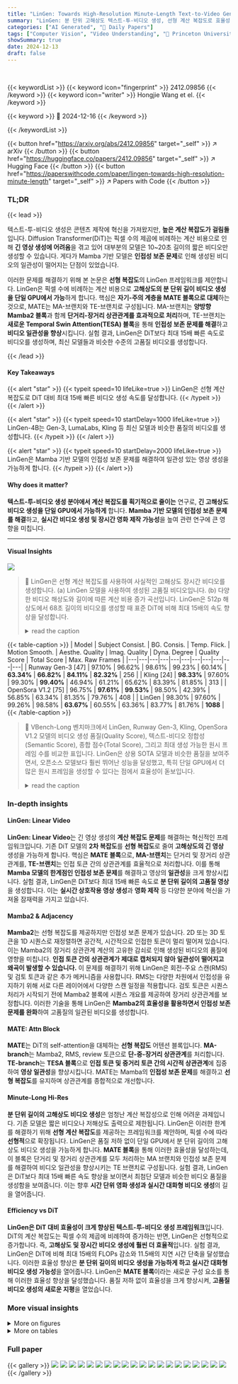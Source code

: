 ```yaml
---
title: "LinGen: Towards High-Resolution Minute-Length Text-to-Video Generation with Linear Computational Complexity"
summary: "LinGen: 분 단위 고해상도 텍스트-투-비디오 생성, 선형 계산 복잡도로 효율성 극대화"
categories: ["AI Generated", "🤗 Daily Papers"]
tags: ["Computer Vision", "Video Understanding", "🏢 Princeton University",]
showSummary: true
date: 2024-12-13
draft: false
---
```


<br>

{{< keywordList >}}
{{< keyword icon="fingerprint" >}} 2412.09856 {{< /keyword >}}
{{< keyword icon="writer" >}} Hongjie Wang et el. {{< /keyword >}}
 
{{< keyword >}} 🤗 2024-12-16 {{< /keyword >}}
 
{{< /keywordList >}}

{{< button href="https://arxiv.org/abs/2412.09856" target="_self" >}}
↗ arXiv
{{< /button >}}
{{< button href="https://huggingface.co/papers/2412.09856" target="_self" >}}
↗ Hugging Face
{{< /button >}}
{{< button href="https://paperswithcode.com/paper/lingen-towards-high-resolution-minute-length" target="_self" >}}
↗ Papers with Code
{{< /button >}}




### TL;DR


{{< lead >}}

텍스트-투-비디오 생성은 콘텐츠 제작에 혁신을 가져왔지만, **높은 계산 복잡도가 걸림돌**입니다. Diffusion Transformer(DiT)는 픽셀 수의 제곱에 비례하는 계산 비용으로 인해 **긴 영상 생성에 어려움**을 겪고 있어 대부분의 모델은 10~20초 길이의 짧은 비디오만 생성할 수 있습니다. 게다가 Mamba 기반 모델은 **인접성 보존 문제**로 인해 생성된 비디오의 일관성이 떨어지는 단점이 있었습니다.

이러한 문제를 해결하기 위해 본 논문은 **선형 복잡도**의 LinGen 프레임워크를 제안합니다. LinGen은 픽셀 수에 비례하는 계산 비용으로 **고해상도의 분 단위 길이 비디오 생성을 단일 GPU에서 가능**하게 합니다. 핵심은 **자기-주의 계층을 MATE 블록으로 대체**하는 것으로, MATE는 MA-브랜치와 TE-브랜치로 구성됩니다. MA-브랜치는 **양방향 Mamba2 블록**과 함께 **단거리-장거리 상관관계를 효과적으로 처리**하며, TE-브랜치는 **새로운 Temporal Swin Attention(TESA) 블록**을 통해 **인접성 보존 문제를 해결**하고 **비디오 일관성을 향상**시킵니다. 실험 결과, LinGen은 DiT보다 최대 15배 빠른 속도로 비디오를 생성하며, 최신 모델들과 비슷한 수준의 고품질 비디오를 생성합니다.

{{< /lead >}}


#### Key Takeaways

{{< alert "star" >}}
{{< typeit speed=10 lifeLike=true >}} LinGen은 선형 계산 복잡도로 DiT 대비 최대 15배 빠른 비디오 생성 속도를 달성합니다. {{< /typeit >}}
{{< /alert >}}

{{< alert "star" >}}
{{< typeit speed=10 startDelay=1000 lifeLike=true >}} LinGen-4B는 Gen-3, LumaLabs, Kling 등 최신 모델과 비슷한 품질의 비디오를 생성합니다. {{< /typeit >}}
{{< /alert >}}

{{< alert "star" >}}
{{< typeit speed=10 startDelay=2000 lifeLike=true >}} LinGen은 Mamba 기반 모델의 인접성 보존 문제를 해결하여 일관성 있는 영상 생성을 가능하게 합니다. {{< /typeit >}}
{{< /alert >}}

#### Why does it matter?
**텍스트-투-비디오 생성 분야에서 계산 복잡도를 획기적으로 줄이는** 연구로, **긴 고해상도 비디오 생성을 단일 GPU에서 가능하게** 합니다. **Mamba 기반 모델의 인접성 보존 문제를 해결**하고, **실시간 비디오 생성 및 장시간 영화 제작 가능성**을 높여 관련 연구에 큰 영향을 미칩니다.

------
#### Visual Insights



![](https://arxiv.org/html/2412.09856/x1.png)

> 🔼 LinGen은 선형 계산 복잡도를 사용하여 사실적인 고해상도 장시간 비디오를 생성합니다. (a) LinGen 모델을 사용하여 생성된 고품질 비디오입니다. (b) 다양한 비디오 해상도와 길이에 따른 계산 비용 증가 곡선입니다. LinGen은 512p 해상도에서 68초 길이의 비디오를 생성할 때 표준 DiT에 비해 최대 15배의 속도 향상을 달성합니다.
> <details>
> <summary>read the caption</summary>
> Figure 1: LinGen generates photorealistic high-resolution long videos with linear computational complexity. (a) High-quality videos generated using our LinGen model. (b) The computational cost scaling curves across different video resolutions and lengths. LinGen achieves 15×\times× speed-up compared to the standard DiT when generating 68s-length videos at 512p resolution.
> </details>





{{< table-caption >}}
| Model | Subject Consist. | BG. Consis. | Temp. Flick. | Motion Smooth. | Aesthe. Quality | Imag. Quality | Dyna. Degree | Quality Score | Total Score | Max. Raw Frames |
|---|---|---|---|---|---|---|---|---|---|---| 
| Runway Gen-3 [47] | 97.10% | 96.62% | 98.61% | 99.23% | 60.14% | **63.34%** | **66.82%** | **84.11%** | **82.32%** | 256 |
| Kling [24] | **98.33%** | 97.60% | 99.30% | **99.40%** | 46.94% | 61.21% | 65.62% | 83.39% | 81.85% | 313 |
| OpenSora V1.2 [75] | 96.75% | **97.61%** | **99.53%** | 98.50% | 42.39% | 56.85% | 63.34% | 81.35% | 79.76% | 408 |
| LinGen | 98.30% | 97.60% | 99.26% | 98.58% | **63.67%** | 60.55% | 63.36% | 83.77% | 81.76% | **1088** |{{< /table-caption >}}

> 🔼 VBench-Long 벤치마크에서 LinGen, Runway Gen-3, Kling, OpenSora V1.2 모델의 비디오 생성 품질(Quality Score), 텍스트-비디오 정합성(Semantic Score), 종합 점수(Total Score), 그리고 최대 생성 가능한 원시 프레임 수를 비교한 표입니다. LinGen은 상용 SOTA 모델과 비슷한 품질을 보여주면서, 오픈소스 모델보다 훨씬 뛰어난 성능을 달성했고, 특히 단일 GPU에서 더 많은 원시 프레임을 생성할 수 있다는 점에서 효율성이 돋보입니다.
> <details>
> <summary>read the caption</summary>
> Table 1: Automatic evaluation of LinGen on VBench-Long. Quality Score measures the quality of generated videos and Semantic Score measures text-video alignment. Total Score is their weighted sum. Higher values indicate better performance for all these metrics. LinGen is comparable to state-of-the-art commercial models (i.e., Gen-3 and Kling) and outperforms the typical open-source model (i.e., OpenSora) significantly. LinGen not only achieves a much higher maximum number of raw frames but also does so on a single GPU.
> </details>





### In-depth insights


#### LinGen: Linear Video
**LinGen: Linear Video**는 긴 영상 생성의 **계산 복잡도 문제**를 해결하는 혁신적인 프레임워크입니다. 기존 DiT 모델의 **2차 복잡도**를 **선형 복잡도**로 줄여 **고해상도의 긴 영상** 생성을 가능하게 합니다. 핵심은 **MATE 블록**으로, **MA-브랜치**는 단거리 및 장거리 상관관계를, **TE-브랜치**는 인접 토큰 간의 상관관계를 효율적으로 처리합니다. 이를 통해 **Mamba 모델의 한계점인 인접성 보존 문제**를 해결하고 영상의 **일관성**을 크게 향상시킵니다. 실험 결과, LinGen은 DiT보다 최대 15배 빠른 속도로 **분 단위 길이의 고품질 영상**을 생성합니다. 이는 **실시간 상호작용 영상 생성**과 **영화 제작** 등 다양한 분야에 혁신을 가져올 잠재력을 가지고 있습니다.

#### Mamba2 & Adjacency
**Mamba2**는 선형 복잡도를 제공하지만 인접성 보존 문제가 있습니다. 2D 또는 3D 토큰을 1D 시퀀스로 재정렬하면 공간적, 시간적으로 인접한 토큰이 멀리 떨어져 있습니다. 이는 Mamba2의 장거리 상관관계 계산의 고유한 감쇠로 인해 생성된 비디오의 품질에 영향을 미칩니다. **인접 토큰 간의 상관관계가 제대로 캡처되지 않아 일관성이 떨어지고 왜곡이 발생할 수 있습니다.** 이 문제를 해결하기 위해 LinGen은 회전-주요 스캔(RMS) 및 검토 토큰과 같은 추가 메커니즘을 사용합니다. RMS는 다양한 차원에서 인접성을 유지하기 위해 서로 다른 레이어에서 다양한 스캔 일정을 적용합니다. 검토 토큰은 시퀀스 처리가 시작되기 전에 Mamba2 블록에 시퀀스 개요를 제공하여 장거리 상관관계를 보정합니다. 이러한 기술을 통해 LinGen은 **Mamba2의 효율성을 활용하면서 인접성 보존 문제를 완화**하여 고품질의 일관된 비디오를 생성합니다.

#### MATE: Attn Block
**MATE**는 DiT의 self-attention을 대체하는 **선형 복잡도** 어텐션 블록입니다.  **MA-branch**는 Mamba2, RMS, review 토큰으로 **단-중-장거리 상관관계**를 처리합니다. **TE-branch**는 **TESA 블록**으로 **인접 토큰 및 중거리 토큰 간의 시간적 상관관계**에 집중하여 **영상 일관성**을 향상시킵니다. MATE는 Mamba의 **인접성 보존 문제**를 해결하고 **선형 복잡도**를 유지하며 상관관계를 종합적으로 개선합니다.

#### Minute-Long Hi-Res
**분 단위 길이의 고해상도 비디오 생성**은 엄청난 계산 복잡성으로 인해 어려운 과제입니다.  기존 모델은 짧은 비디오나 저해상도 출력으로 제한됩니다. LinGen은 이러한 한계를 해결하기 위해 **선형 계산 복잡도**를 제공하는 프레임워크를 제안하며, 픽셀 수에 따라 **선형적**으로 확장됩니다. LinGen은 품질 저하 없이 단일 GPU에서 분 단위 길이의 고해상도 비디오 생성을 가능하게 합니다.  **MATE 블록**을 통해 이러한 효율성을 달성하는데, 이 블록은 단거리 및 장거리 상관관계를 모두 처리하는 MA 브랜치와 인접성 보존 문제를 해결하여 비디오 일관성을 향상시키는 TE 브랜치로 구성됩니다. 실험 결과, LinGen은 DiT보다 최대 15배 빠른 속도 향상을 보이면서 최첨단 모델과 비슷한 비디오 품질을 생성함을 보여줍니다. 이는 향후 **시간 단위 영화 생성과 실시간 대화형 비디오 생성**의 길을 열어줍니다.

#### Efficiency vs DiT
**LinGen은 DiT 대비 효율성이 크게 향상된 텍스트-투-비디오 생성 프레임워크**입니다. DiT의 계산 복잡도는 픽셀 수의 제곱에 비례하여 증가하는 반면, LinGen은 선형적으로 증가합니다. 즉, **고해상도 및 장시간 비디오 생성에 훨씬 더 효율적**입니다. 실험 결과, LinGen은 DiT에 비해 최대 15배의 FLOPs 감소와 11.5배의 지연 시간 단축을 달성했습니다. 이러한 효율성 향상은 **분 단위 길이의 비디오 생성을 가능하게 하고 실시간 대화형 비디오 생성 가능성**을 열어줍니다. LinGen은 **MATE 블록**이라는 새로운 구성 요소를 통해 이러한 효율성 향상을 달성했습니다. 품질 저하 없이 효율성을 크게 향상시켜, **고품질 비디오 생성의 새로운 지평**을 열었습니다.


### More visual insights

<details>
<summary>More on figures
</summary>


![](https://arxiv.org/html/2412.09856/x2.png)

> 🔼 LinGen denoising 모듈은 self-attention 레이어를 MATE 블록으로 대체하여 선형 계산 복잡도를 달성합니다. MATE 블록은 MA-branch(양방향 Mamba2 블록, RMS, review 토큰)와 TE-branch(Temporal Swin Attention 블록)로 구성됩니다. MA-branch는 단-중-장거리 상관관계를 처리하고, TE-branch는 인접성 보존 문제를 해결하여 생성된 비디오의 일관성을 향상시킵니다.
> <details>
> <summary>read the caption</summary>
> Figure 2: Overview of the LinGen denoising module. LinGen replaces self-attention layers with a MATE block, which inherits linear complexity from its two branches: MA-branch and TE-branch. The MA-branch consists of a bidirectional Mamba2 block, RMS, and review tokens to cover short-to-long-range correlations. The TE-branch is a TEmporal Swin Attention block that addresses the adjacency preservation issue and improves the consistency of generated videos significantly.
> </details>



![](https://arxiv.org/html/2412.09856/x3.png)

> 🔼 이 그림은 양방향 Mamba2 모듈을 보여줍니다. 기존 Mamba2는 인과적 특성으로 인해 주의 맵의 아래쪽 삼각형 부분만 생성합니다. 따라서, 비전 작업을 위해 완전한 주의 맵을 얻기 위해 양방향 Mamba2를 사용합니다. 즉, Mamba2는 SSM(State Space Model)의 변형으로, SSM과 마스크 효율적 주의를 통합하는 특수한 SSM입니다. Mamba2는 Mamba에서 사용되는 순차적 선형 투영을 제거하고 SSM 매개변수 A, B, C를 병렬로 생성합니다. 또한 Mamba2의 정규화 계층은 [51]과 동일하며, 안정성을 향상시킵니다.
> <details>
> <summary>read the caption</summary>
> Figure 3: The bidirectional Mamba2 module.  Native Mamba2 only generates the lower triangular part of the attention map due to its causal characteristic. Thus, we deploy bidirectional Mamba2 to obtain the complete attention map for vision tasks.
> </details>



![](https://arxiv.org/html/2412.09856/x4.png)

> 🔼 이 그림은 LinGen 모델에서 사용되는 Rotary-Major Scan(RMS) 기법을 보여줍니다. RMS는 3차원 비디오 토큰 텐서를 4가지 다른 방식(공간 행 우선, 공간 열 우선, 시간 행 우선, 시간 열 우선)으로 재배열하여 인접한 토큰 간의 상관관계를 효과적으로 모델링합니다. 각 레이어마다 다른 스캔 방식을 번갈아 사용하며, 실제로는 양방향 스캔을 하지만 그림에서는 각 스캔 방향을 명확히 보여주기 위해 한 방향만 표시했습니다. 이 기법을 통해 Mamba2 블록의 인접성 보존 문제를 해결하고, 추가적인 지연 시간 없이 비디오 생성 성능을 향상시킵니다.
> <details>
> <summary>read the caption</summary>
> Figure 4: Rotary-Major Scan (RMS). We apply different scan schedules across layers to preserve adjacency along various dimensions. Note that scan is bidirectional in practice, but for clarity, only one direction is illustrated for each scan schedule.
> </details>



![](https://arxiv.org/html/2412.09856/x5.png)

> 🔼 TESA(Temporal Swin Attention)는 토큰 텐서를 작은 윈도우로 나누고 각 윈도우 내에서 자기 주의(self-attention)를 계산합니다. 이러한 윈도우는 레이어마다 번갈아 가며 이동하여 로컬 윈도우의 경계를 넘어 연결을 형성합니다. 윈도우 크기는 다양한 해상도에서 고정되어 선형 복잡도를 유지합니다. 이는 윈도우 크기가 고정되어 있기 때문에 토큰 수에 따라 계산 복잡도가 선형적으로 증가한다는 것을 의미합니다. 따라서 고해상도, 긴 영상 생성에 효율적입니다. 또한, 윈도우를 이동시키는 방식은 Swin Transformer에서 영감을 받았습니다. 각 레이어마다 윈도우를 이동시켜 이전 레이어의 윈도우 경계를 넘어 상호 작용할 수 있도록 합니다. 이는 인접한 토큰 간의 상관관계를 잘 포착하고 영상의 일관성을 향상시키는 데 도움이 됩니다.
> <details>
> <summary>read the caption</summary>
> Figure 5: TEmporal Swin Attention (TESA). We divide the token tensor into small windows and calculate self-attention within each window. The windows are alternately shifted across layers to cross the boundaries of local windows. The window size remains fixed across different resolutions, hence maintaining linear complexity.
> </details>



![](https://arxiv.org/html/2412.09856/x6.png)

> 🔼 이 그림은 DiT-4B와 LinGen-4B의 계산 비용을 비교합니다. LinGen의 비용은 비디오 길이와 해상도 모두에서 DiT보다 훨씬 느리게 증가합니다. 68초 길이의 512p 비디오를 생성할 때 LinGen은 DiT에 비해 최대 15배의 FLOPs 감소 및 11.5배의 지연 시간 단축을 달성합니다. 지연 시간은 단일 H100 GPU에서 측정됩니다.
> <details>
> <summary>read the caption</summary>
> Figure 6: Computational cost comparison between DiT-4B and LinGen-4B. (a) Latency. (b) FLOPs. The cost of LinGen scales significantly slower with both video length and video resolution than DiT. Latency is measured on a single H100 GPU.
> </details>



![](https://arxiv.org/html/2412.09856/x7.png)

> 🔼 이 그림은 LinGen-4B, Gen-3, LumaLabs, Kling을 포함한 다양한 모델에서 생성된 비디오의 시각적 예시를 보여줍니다. LinGen-4B는 표준 DiT 아키텍처에 비해 선형 복잡도와 상당한 속도 향상을 달성하면서 Gen-3, LumaLabs, Kling을 포함한 최첨단 상용 비디오 생성 모델과 유사한 품질의 비디오를 생성합니다. 'A fish swimming into a coffee shop and trying to order'라는 프롬프트를 기반으로 각 모델은 물고기가 커피숍에 들어가 주문을 시도하는 독특한 해석을 생성합니다. LinGen-4B가 생성한 비디오는 최첨단 모델과 비교할 만한 품질을 보여줍니다.
> <details>
> <summary>read the caption</summary>
> Figure 7: Visual examples of videos generated from different models. LinGen-4B generates videos that have similar quality to state-of-the-art commercial video generative models, including Gen-3, LumaLabs, and Kling, while achieving linear complexity and significant speed-up relative to the standard DiT architecture.
> </details>



![](https://arxiv.org/html/2412.09856/x8.png)

> 🔼 LinGen-4B와 DiT-4B가 생성한 비디오의 품질 및 텍스트-비디오 정렬에 대한 인간 평가 결과입니다. LinGen은 더 긴 토큰 시퀀스에 더 빠르게 적응하기 때문에 DiT보다 성능이 뛰어납니다. 이 그림은 품질, 프레임 일관성, 모션 자연스러움, 모션 일치, 주제 일치, 전반적인 정렬 등 다양한 측면에서 두 모델의 승률을 보여줍니다.
> <details>
> <summary>read the caption</summary>
> Figure 8: Human evaluation on the quality and text-video alignment of videos generated by DiT-4B and LinGen-4B. LinGen outperforms DiT due to it faster adapation to longer token sequences.
> </details>



![](https://arxiv.org/html/2412.09856/x9.png)

> 🔼 이 그림은 LinGen과 최신 비디오 생성 모델들(Gen-3, LumaLabs, Kling)이 생성한 비디오의 품질 및 텍스트-비디오 정렬에 대한 인간 평가 결과를 보여줍니다. LinGen은 인간 평가의 분산이 3%라는 점을 고려했을 때, 최신 상용 모델들과 비슷한 성능을 보입니다.
> <details>
> <summary>read the caption</summary>
> Figure 9: Win rates of human evaluation on the quality and text-video alignment of videos generated by LinGen and state-of-the-art video generative models. LinGen has comparable performance to them, given that the variance of human evaluation is 3%.
> </details>



![](https://arxiv.org/html/2412.09856/x10.png)

> 🔼 이 그림은 LinGen이 DiT보다 새로운 작업에 더 빨리 적응한다는 것을 보여줍니다. (a)는 256p 비디오 생성에서 훈련된 모델을 512p 생성으로 전환할 때의 손실 곡선을, (b)는 LinGen-4B와 DiT-4B 간의 품질 및 텍스트-비디오 충실도 비교에 대한 인간 평가 승률을 보여줍니다. 1K 사전 훈련 단계 후 체크포인트를 선택합니다. LinGen의 손실이 DiT보다 훨씬 빠르게 감소하고, 훈련 초기에 더 높은 품질과 텍스트 정렬 점수를 달성하는 것을 확인할 수 있습니다. 이는 LinGen이 더 긴 토큰 시퀀스와 더 높은 해상도에 더 빨리 적응하여 확장성이 뛰어나다는 것을 보여줍니다.
> <details>
> <summary>read the caption</summary>
> Figure 10: LinGen adapts much faster to the new task than DiT. (a) Loss curves when transferring the model trained on 256p video generation to 512p. (b) Win rates of human evaluation on quality and text-video faithfulness comparison between LinGen-4B and DiT-4B. Checkpoints are selected after 1K pre-training steps.
> </details>



![](https://arxiv.org/html/2412.09856/x11.png)

> 🔼 이 그림은 LinGen 모델의 256p 해상도 텍스트-비디오 사전 훈련 중 손실 곡선을 보여줍니다. (a)는 TESA 블록과 RMS에 대한 절제 연구 결과를, (b)는 다양한 스캔 방법에 대한 절제 연구 결과를 나타냅니다. TESA 블록과 RMS를 모두 제거하면 손실이 가장 높으며, 이는 두 요소가 모두 비디오 생성 품질에 중요한 역할을 한다는 것을 의미합니다. RMS는 지그재그 스캔과 유사한 성능을 보이지만 추가 지연 시간이 훨씬 적습니다.
> <details>
> <summary>read the caption</summary>
> Figure 11: Loss curves of 256p text-to-video pre-training under different settings. (a) Ablation on the TESA block and RMS. (b) Ablation on different scan methods.
> </details>



![](https://arxiv.org/html/2412.09856/x12.png)

> 🔼 이 그림은 LinGen의 기본 설정과 여러 변형 설정 간의 품질 비교에 대한 인간 평가의 승률을 보여줍니다. 변형 설정에는 TESA 블록 제거, RMS 제거, 검토 토큰 제거, 하이브리드 학습 제거, 품질 조정 제거 등이 포함됩니다. LinGen의 기본 설정은 대부분의 변형 설정보다 훨씬 더 나은 품질의 비디오를 생성합니다. 이는 TESA 블록, RMS, 검토 토큰, 하이브리드 학습 및 품질 조정이 생성된 비디오의 품질을 향상시키는 데 효과적임을 나타냅니다.
> <details>
> <summary>read the caption</summary>
> Figure 12: Win rates of human evaluation on quality comparison between the LinGen default setting and corresponding variants.
> </details>



![](https://arxiv.org/html/2412.09856/x13.png)

> 🔼 이 그림은 LinGen 모델로 생성된 17초 및 68초 길이의 비디오 예시를 보여줍니다. 17초 비디오의 프롬프트는 '컵에 우유를 조심스럽게 붓는', '게가 굴 주위를 돌아다니는', '딸기와 블루베리가 물에 떨어지는'입니다. 68초 비디오의 프롬프트는 '난파선 근처에서 헤엄치는 바다거북'입니다. LinGen은 긴 영상에서도 일관성과 사실적인 디테일을 유지하면서 고품질 영상을 생성할 수 있음을 보여줍니다.
> <details>
> <summary>read the caption</summary>
> Figure 13: Examples of 17-second and 68-second videos generated by LinGen.
> </details>



![](https://arxiv.org/html/2412.09856/x14.png)

> 🔼 이 그림은 일반적인 오픈 소스 텍스트-비디오 생성 모델과 LinGen을 비교한 결과를 보여줍니다. LinGen이 생성한 비디오의 품질이 다른 오픈 소스 모델보다 우수함을 보여줍니다. 각 비디오에는 프롬프트가 표시되어 있으며 LinGen은 프롬프트를 더 잘 따르는 것으로 나타났습니다.
> <details>
> <summary>read the caption</summary>
> Figure 14: Comparisons with typical open-source video generative models.
> </details>



![](https://arxiv.org/html/2412.09856/x15.png)

> 🔼 이 그림은 LinGen-4B 모델과 다른 최첨단 상용 텍스트-비디오 생성 모델(Gen-3, LumaLabs, Kling)에서 생성된 비디오를 시각적으로 비교하여 보여줍니다. LinGen-4B는 다른 모델과 비슷한 품질의 비디오를 생성하면서 선형 계산 복잡성과 표준 DiT 아키텍처에 비해 상당한 속도 향상을 달성합니다.
> <details>
> <summary>read the caption</summary>
> Figure 15: Comparisons with state-of-the-art accessible commercial models.
> </details>



![](https://arxiv.org/html/2412.09856/x16.png)

> 🔼 이 그림은 1분 길이의 비디오 생성에 대한 기존 연구 결과와의 비교를 보여줍니다. 즉, Loong과 PA-VDM입니다. PA-VDM은 프롬프트를 제공하지 않으므로 LinGen에서 생성된 유사한 비디오를 찾았습니다. LinGen의 결과는 최첨단 상업용 모델과 비슷한 품질을 보여주는 반면 Loong의 결과는 품질이 낮습니다.
> <details>
> <summary>read the caption</summary>
> Figure 16: Comparisons with existing trials on generating minute-length videos.
> </details>



![](https://arxiv.org/html/2412.09856/x17.png)

> 🔼 이 그림은 LinGen 모델에서 TESA 블록, RMS, 리뷰 토큰의 효과를 검증하기 위한 ablation study 결과를 보여줍니다. 첫 번째 행은 256p 해상도, 17초 길이의 비디오에 대한 ablation study 결과이고 두 번째 행은 512p 해상도, 68초 길이의 비디오에 대한 ablation study 결과입니다. 각 행에서 왼쪽은 TESA 블록과 RMS를 제거한 결과, 중간은 리뷰 토큰을 제거한 결과, 오른쪽은 LinGen의 최종 결과입니다. 이 ablation study를 통해 TESA 블록, RMS, 리뷰 토큰이 생성되는 비디오의 품질과 일관성에 긍정적인 영향을 미친다는 것을 확인할 수 있습니다.
> <details>
> <summary>read the caption</summary>
> Figure 17: Visual examples of ablation experiments on the TESA block, RMS, and review tokens.
> </details>



![](https://arxiv.org/html/2412.09856/x18.png)

> 🔼 이 그림은 하이브리드 학습과 품질 튜닝에 대한 절제 실험의 시각적 예시를 보여줍니다. 256p 해상도에서 일관성이 비정상적으로 나쁜 실패 사례와 512p 해상도에서 품질이 비정상적으로 나쁜 실패 사례를 각각 보여줍니다. 하이브리드 학습은 텍스트-이미지 데이터와 텍스트-비디오 데이터를 모두 사용하여 학습하는 것을 말하며, 품질 튜닝은 고품질 비디오 데이터셋으로 모델을 미세 조정하는 것을 말합니다.
> <details>
> <summary>read the caption</summary>
> Figure 18: Visual examples of ablation experiments on hybrid training and quality-tuning.
> </details>



![](https://arxiv.org/html/2412.09856/x19.png)

> 🔼 이 그림은 LinGen과 다른 오픈 소스 텍스트-비디오 생성 모델이 생성한 비디오의 품질 및 텍스트-비디오 정렬에 대한 인간 평가 결과를 막대 그래프로 보여줍니다. LinGen은 다른 모델보다 품질 및 정렬 측면에서 더 높은 점수를 받았습니다.
> <details>
> <summary>read the caption</summary>
> Figure 19: Win rates of human evaluation of quality and text-video alignment of videos generated by LinGen and typical open-source video generative models.
> </details>



![](https://arxiv.org/html/2412.09856/x20.png)

> 🔼 이 그림은 서로 다른 모델 디자인으로 512p 해상도, 17초 길이의 비디오를 생성하는 데 걸리는 지연 시간을 비교합니다. LinGen 모델의 지연 시간은 모델 크기에 따라 self-attention 기반의 표준 DiT 모델보다 더 느리게 증가합니다. 평균 지연 시간을 측정하기 위해 100회의 추론 단계를 수행했으며, 이는 본 논문에서 사용된 기본 설정인 50단계와 다릅니다.
> <details>
> <summary>read the caption</summary>
> Figure 20: Latency of generating 512p 17s videos with different model designs. The latency of LinGen models scales more slowly with model size than self-attention-based standard DiT models. Note that we perform 100 inference steps to measure average latency. This is different from the default setting of 50 steps employed in our main paper.
> </details>



</details>




<details>
<summary>More on tables
</summary>


{{< table-caption >}}
| Model | Object
Class | Multiple
Objects | Human
Action | Color | Spatial
Relatio. | Scene | Appear. | Temp. | Overall | Semantic
Score |
|---|---|---|---|---|---|---|---|---|---|---| 
| Runway Gen-3 [47] | 87.81% | 53.64% | 96.40% | 80.90% | 65.09% | **54.57%** | **24.31%** | **24.71%** | 26.69% | 75.17% |
| Kling [24] | 87.24% | **68.05%** | 93.40% | 89.90% | **73.03%** | 50.86% | 19.62% | 24.17% | 26.42% | **75.68%** |
| OpenSora V1.2 [75] | 82.22% | 51.83% | 91.20% | **90.08%** | 68.56% | 42.44% | 23.95% | 24.54% | **26.85%** | 73.39% |
| LinGen | **90.98%** | 55.15% | **97.50%** | 83.95% | 58.15% | 53.51% | 21.08% | 24.29% | 26.32% | 73.73% |{{< /table-caption >}}
> 🔼 LinGen의 기본 설정과 다양한 변형 설정에서 512p 해상도, 17초 길이의 비디오를 생성할 때의 지연 시간을 비교한 표입니다. TESA 블록, RMS, Zigzag 스캔, Mamba, MA-branch, 리뷰 토큰의 유무에 따른 LinGen의 지연 시간 변화를 보여줍니다. 각 설정 변화에 따른 지연 시간의 차이(초)도 함께 표시되어 있습니다.
> <details>
> <summary>read the caption</summary>
> Table 2: Latency of the LinGen default setting and variant settings when generating 512p 17s videos.
> </details>

{{< table-caption >}}
| Model | Latency/s |
|---|---| 
| LinGen (default setting) | 102 |
| LinGen w/o TESA | 94 (-8) |
| LinGen w/o RMS | 99 (-3) |
| LinGen w/ Zigzag | 144 (+42) |
| LinGen w/ Mamba | 127 (+25) |
| LinGen w/o MA-branch | 65 (-37) |
| LinGen w/o review tokens | 98 (-4) |{{< /table-caption >}}
> 🔼 VBench-Long 리더보드는 생성된 비디오의 품질(Quality Score)과 텍스트-비디오 정렬(Semantic Score)을 측정하여 종합 점수(Total Score)를 계산합니다. LinGen은 Gen-3, Kling과 같은 최첨단 상용 모델과 비슷한 성능을 보이며, 일반적인 오픈 소스 모델보다 훨씬 뛰어난 성능을 보입니다.
> <details>
> <summary>read the caption</summary>
> Table 3: A more complete VBench-Long leaderboard. Quality Score measures the quality of generated videos and Semantic Score measures text-video alignment. Total Score represents their weighted sum. Higher values indicate better performance for all these metrics. LinGen can be seen to be comparable to state-of-the-art commercial models (i.e., Gen-3 and Kling) and significantly outperform typical open-source models.
> </details>

{{< table-caption >}}
| Model | Subject Consist. | BG. Consis. | Temp. Flick. | Motion Smooth. | Aesthe. Quality | Imag. Quality | Dyna. Degree | Quality Score | Total Score | Max. Raw Frames | 
|---|---|---|---|---|---|---|---|---|---|---| 
| Runway Gen-3 [47] | 97.10% | 96.62% | 98.61% | 99.23% | 60.14% | **63.34%** | **66.82%** | **84.11%** | **82.32%** | 256 | 
| Kling [24] | **98.33%** | 97.60% | 99.30% | **99.40%** | 46.94% | 61.21% | 65.62% | 83.39% | 81.85% | 313 | 
| CogVideoX-5B [71] | 96.23% | 96.52% | 98.66% | 96.92% | **70.97%** | 61.98% | 62.90% | 82.75% | 81.61% | 48 | 
| Mochi-1 [57] | 96.99% | 97.28% | 99.40% | 99.02% | 61.85% | 56.94% | 60.64% | 82.64% | 80.13% | 163 | 
| OpenSora V1.2 [75] | 96.75% | **97.61%** | **99.53%** | 98.50% | 42.39% | 56.85% | 63.34% | 81.35% | 79.76% | 408 | 
| Mira [21] | 96.23% | 96.92% | 98.29% | 97.54% | 60.33% | 42.51% | 60.16% | 78.78% | 71.87% | 60 | 
| LinGen | 98.30% | 97.60% | 99.26% | 98.58% | 63.67% | 60.55% | 63.36% | 83.77% | 81.76% | **1088** |{{< /table-caption >}}
> 🔼 VBench-standard 벤치마크에서 LinGen과 다른 모델의 성능을 비교한 표입니다. 품질 점수, 의미 점수, 총점수를 사용하여 생성된 비디오의 품질과 텍스트-비디오 정렬을 평가합니다. 점수가 높을수록 성능이 좋다는 것을 의미하며, LinGen은 대부분의 지표에서 다른 오픈 소스 모델보다 우수한 성능을 보입니다.
> <details>
> <summary>read the caption</summary>
> Table 4: Automatic evaluation of LinGen on VBench-standard. Quality Score measures the quality of generated videos and Semantic Score measures text-video alignment. Total Score represents their weighted sum. Higher values indicate better performance for all these metrics.
> </details>

{{< table-caption >}}
| Model | Object Class | Multiple Objects | Human Action | Color | Spatial Relatio. | Scene | Appear. Style | Temp. Style | Overall Consist. | Semantic Score |
|---|---|---|---|---|---|---|---|---|---|---| 
| Runway Gen-3 [47] | 87.81% | 53.64% | 96.40% | 80.90% | 65.09% | **54.57%** | 24.31% | **24.71%** | 26.69% | 75.17% |
| Kling [24] | 87.24% | **68.05%** | 93.40% | 89.90% | **73.03%** | 50.86% | 19.62% | 24.17% | 26.42% | 75.68% |
| CogVideoX-5B [71] | 85.23% | 62.11% | **99.40%** | 82.81% | 66.35% | 53.20% | **24.91%** | 25.38% | **27.59%** | **77.04%** |
| Mochi-1 [57] | 86.51% | 50.47% | 94.60% | 79.73% | 69.24% | 36.99% | 20.33% | 23.65% | 25.15% | 70.08% |
| OpenSora V1.2 [75] | 82.22% | 51.83% | 91.20% | **90.08%** | 68.56% | 42.44% | 23.95% | 24.54% | 26.85% | 73.39% |
| Mira [21] | 52.06% | 12.52% | 63.80% | 42.24% | 27.83% | 16.34% | 21.89% | 18.77% | 18.72% | 44.21% |
| LinGen | **90.98%** | 55.15% | 97.50% | 83.95% | 58.15% | 53.51% | 21.08% | 24.29% | 26.32% | 73.73% |{{< /table-caption >}}
> 🔼 VBench-Custom 벤치마크 결과는 맞춤형 프롬프트를 사용하여 텍스트-비디오 생성 모델을 평가합니다. 표에서 Quality Score는 지원되는 메트릭의 가중 합계를 나타냅니다. 이 표는 4.3절에 나와 있습니다.
> <details>
> <summary>read the caption</summary>
> Table 5: VBench-Custom results based on customized prompts. Quality Score represents the weighted sum of these supported metrics.
> </details>

{{< table-caption >}}
| Model | Subject Consist. | BG. Consis. | Temp. Flick. | Motion Smooth. | Aesthe. Quality | Imag. Quality | Dyna. Degree | Quality Score | Total Score | Max. Raw Frames |
|---|---|---|---|---|---|---|---|---|---|---| 
| T2V-Turbo-v2 [29] | 95.50% | 96.71% | 97.35% | 97.07% | **90.00%** | 62.61% | **71.78%** | **85.13%** | **83.52%** | 16 |
| Runway Gen-3 [47] | 97.10% | 96.62% | 98.61% | 99.23% | 60.14% | 63.34% | 66.82% | 84.11% | 82.32% | 256 |
| LaVie-2 [64] | 97.90% | **98.45%** | 98.76% | 98.42% | 31.11% | **67.62%** | 70.39% | 83.24% | 81.75% | 61 |
| Pika-1.0 [26] | 96.94% | 97.36% | **99.74%** | **99.50%** | 47.50% | 62.04% | 61.87% | 82.92% | 80.69% | 72 |
| VideoCrafter-2.0 [3] | 96.85% | 98.22% | 98.41% | 97.73% | 42.50% | 63.13% | 67.22% | 82.20% | 80.44% | 16 |
| OpenSora V1.2 [75] | 96.75% | 97.61% | 99.53% | 98.50% | 42.39% | 56.85% | 63.34% | 81.35% | 79.76% | 408 |
| LinGen | **98.30%** | 97.60% | 99.26% | 98.58% | 63.67% | 60.55% | 63.36% | 83.77% | 81.76% | **1088** |{{< /table-caption >}}
> 🔼 이 표는 VBench-Custom 벤치마크에서 LinGen 모델을 서로 다른 해상도로 평가한 결과를 보여줍니다. 높은 해상도의 비디오는 사람의 평가에서 더 높은 선호도를 얻었지만, VBench 점수는 약간 더 높았습니다. 이는 VBench 점수가 사람의 선호도와 완벽하게 일치하지 않음을 시사합니다.
> <details>
> <summary>read the caption</summary>
> Table 6: VBench-Custom results of LinGen at different resolutions. Higher-resolution videos obtain a much higher win rate in human evaluation but only obtain a slightly higher VBench quality score. This indicates that VBench does not perfectly align with human preference.
> </details>

{{< table-caption >}}
| Model | Object Class | Multiple Objects | Human Action | Color | Spatial Relatio. | Scene | Appear. Style | Temp. Style | Overall Consist. | Semantic Score |
|---|---|---|---|---|---|---|---|---|---|---| 
| T2V-Turbo-v2 [29] | **95.33%** | 61.49% | 96.20% | 92.53% | 43.32% | **56.40%** | 24.17% | **27.06%** | **28.26%** | **77.12%** |
| Runway Gen-3 [47] | 87.81% | 53.64% | 96.40% | 80.90% | 65.09% | 54.57% | 24.31% | 24.71% | 26.69% | 75.17% |
| LaVie-2 [64] | 97.52% | **64.88%** | 96.40% | 91.65% | 38.68% | 49.59% | 25.09% | 25.24% | 27.39% | 75.76% |
| Pika-1.0 [26] | 88.72% | 43.08% | 86.20% | 90.57% | 61.03% | 49.83% | 22.26% | 24.22% | 25.94% | 71.77% |
| VideoCrafter-2.0 [3] | 92.55% | 40.66% | 95.00% | **92.92%** | 35.86% | 55.29% | **25.13%** | 25.84% | 28.23% | 73.42% |
| OpenSora V1.2 [75] | 82.22% | 51.83% | 91.20% | 90.08% | **68.56%** | 42.44% | 23.95% | 24.54% | 26.85% | 73.39% |
| LinGen | 90.98% | 55.15% | **97.50%** | 83.95% | 58.15% | 53.51% | 21.08% | 24.29% | 26.32% | 73.73% |{{< /table-caption >}}
> 🔼 LinGen 모델의 사전 훈련 레시피를 보여주는 표입니다. 각 단계별로 해상도, 비디오 길이, 훈련 단계 수, 배치 크기, 그리고 Nvidia H100 GPU를 사용한 훈련 기간(일)을 나타냅니다. 256p 해상도의 텍스트-이미지 사전 훈련부터 시작하여 512p 해상도의 다양한 길이의 텍스트-비디오 사전 훈련까지 점진적으로 진행됩니다.
> <details>
> <summary>read the caption</summary>
> Table 7: The pre-training recipe of LVGen. The model was trained on Nvidia H100 GPUs.
> </details>

</details>




### Full paper

{{< gallery >}}
<img src="paper_images/1.png" class="grid-w50 md:grid-w33 xl:grid-w25" />
<img src="paper_images/2.png" class="grid-w50 md:grid-w33 xl:grid-w25" />
<img src="paper_images/3.png" class="grid-w50 md:grid-w33 xl:grid-w25" />
<img src="paper_images/4.png" class="grid-w50 md:grid-w33 xl:grid-w25" />
<img src="paper_images/5.png" class="grid-w50 md:grid-w33 xl:grid-w25" />
<img src="paper_images/6.png" class="grid-w50 md:grid-w33 xl:grid-w25" />
<img src="paper_images/7.png" class="grid-w50 md:grid-w33 xl:grid-w25" />
<img src="paper_images/8.png" class="grid-w50 md:grid-w33 xl:grid-w25" />
<img src="paper_images/9.png" class="grid-w50 md:grid-w33 xl:grid-w25" />
<img src="paper_images/10.png" class="grid-w50 md:grid-w33 xl:grid-w25" />
<img src="paper_images/11.png" class="grid-w50 md:grid-w33 xl:grid-w25" />
<img src="paper_images/12.png" class="grid-w50 md:grid-w33 xl:grid-w25" />
<img src="paper_images/13.png" class="grid-w50 md:grid-w33 xl:grid-w25" />
<img src="paper_images/14.png" class="grid-w50 md:grid-w33 xl:grid-w25" />
<img src="paper_images/15.png" class="grid-w50 md:grid-w33 xl:grid-w25" />
<img src="paper_images/16.png" class="grid-w50 md:grid-w33 xl:grid-w25" />
<img src="paper_images/17.png" class="grid-w50 md:grid-w33 xl:grid-w25" />
<img src="paper_images/18.png" class="grid-w50 md:grid-w33 xl:grid-w25" />
<img src="paper_images/19.png" class="grid-w50 md:grid-w33 xl:grid-w25" />
<img src="paper_images/20.png" class="grid-w50 md:grid-w33 xl:grid-w25" />
{{< /gallery >}}